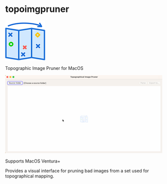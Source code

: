 # topoimgpruner
![TopoImagePruner Logo](https://github.com/alexsaves/topoimgpruner/blob/main/images/128map-svgrepo-com.png?raw=true)

Topographic Image Pruner for MacOS

![TopoImagePruner Logo](https://github.com/alexsaves/topoimgpruner/blob/main/topocap.gif?raw=true)

Supports MacOS Ventura+

Provides a visual interface for pruning bad images from a set used for topographical mapping. 
